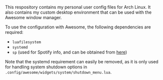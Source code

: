 This respository contains my personal user config files for Arch Linux. It also contains my custom desktop environment that can be used with the Awesome window manager.

To use the configuration with Awesome, the following dependencies are required:
* `luafilesystem`
* `systemd`
* `sp` (used for Spotify info, and can be obtained from [here](https://gist.github.com/wandernauta/6800547))

Note that the systemd requirement can easily be removed, as it is only used for handling system shutdown options in `.config/awesome/widgets/system/shutdown_menu.lua`.